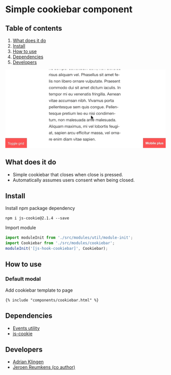 
# Simple cookiebar component

## Table of contents
1. [What does it do](#markdown-header-what-does-it-do)
2. [Install](#markdown-header-install)
3. [How to use](#markdown-header-how-to-use)
4. [Dependencies](#markdown-header-dependencies)
5. [Developers](#markdown-header-developers)

![Cookiebar Demo](./_demo/cookiebar-simple.gif)

## What does it do
* Simple cookiebar that closes when close is pressed.
* Automatically assumes users consent when being closed.

## Install

Install npm package dependency
```node
npm i js-cookie@2.1.4 --save
```
Import module
```javascript
import moduleInit from './src/modules/util/module-init';
import Cookiebar from './src/modules/cookiebar';
moduleInit('[js-hook-cookiebar]', Cookiebar);
```

## How to use

### Default modal
Add cookiebar template to page

```htmlmixed
{% include "components/cookiebar.html" %}
```

## Dependencies
* [Events utility](/utilities/events/)
* [js-cookie](https://www.npmjs.com/package/js-cookie)

## Developers
* [Adrian Klingen](mailto:adrian@tamtam.nl)
* [Jeroen Reumkens (co author)](mailto:jeroen.reumkens@tamtam.nl)
